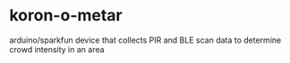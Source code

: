 # koron-o-metar
arduino/sparkfun device that collects PIR and BLE scan data to determine crowd intensity in an area

